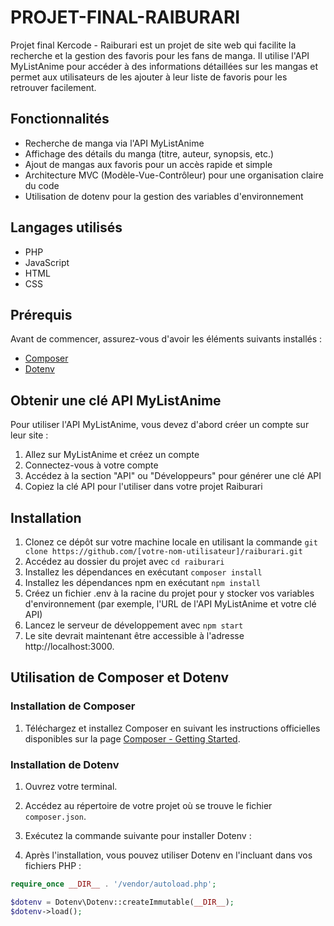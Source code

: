 # PROJET-FINAL-RAIBURARI

Projet final Kercode - Raiburari est un projet de site web qui facilite la recherche et la gestion des favoris pour les fans de manga. Il utilise l'API MyListAnime pour accéder à des informations détaillées sur les mangas et permet aux utilisateurs de les ajouter à leur liste de favoris pour les retrouver facilement.

## Fonctionnalités

- Recherche de manga via l'API MyListAnime
- Affichage des détails du manga (titre, auteur, synopsis, etc.)
- Ajout de mangas aux favoris pour un accès rapide et simple
- Architecture MVC (Modèle-Vue-Contrôleur) pour une organisation claire du code
- Utilisation de dotenv pour la gestion des variables d'environnement

## Langages utilisés

- PHP
- JavaScript
- HTML
- CSS

## Prérequis

Avant de commencer, assurez-vous d'avoir les éléments suivants installés :

- [Composer](https://getcomposer.org/doc/00-intro.md#installation-linux-unix-macos)
- [Dotenv](https://github.com/vlucas/phpdotenv#installation)

## Obtenir une clé API MyListAnime

Pour utiliser l'API MyListAnime, vous devez d'abord créer un compte sur leur site :

1. Allez sur MyListAnime et créez un compte
2. Connectez-vous à votre compte
3. Accédez à la section "API" ou "Développeurs" pour générer une clé API
4. Copiez la clé API pour l'utiliser dans votre projet Raiburari

## Installation

1. Clonez ce dépôt sur votre machine locale en utilisant la commande `git clone https://github.com/[votre-nom-utilisateur]/raiburari.git`
2. Accédez au dossier du projet avec `cd raiburari`
3. Installez les dépendances en exécutant `composer install`
4. Installez les dépendances npm en exécutant `npm install`
5. Créez un fichier .env à la racine du projet pour y stocker vos variables d'environnement (par exemple, l'URL de l'API MyListAnime et votre clé API)
6. Lancez le serveur de développement avec `npm start`
7. Le site devrait maintenant être accessible à l'adresse http://localhost:3000.

## Utilisation de Composer et Dotenv

### Installation de Composer

1. Téléchargez et installez Composer en suivant les instructions officielles disponibles sur la page [Composer - Getting Started](https://getcomposer.org/doc/00-intro.md#installation-linux-unix-macos).

### Installation de Dotenv

1. Ouvrez votre terminal.
2. Accédez au répertoire de votre projet où se trouve le fichier `composer.json`.
3. Exécutez la commande suivante pour installer Dotenv :


4. Après l'installation, vous pouvez utiliser Dotenv en l'incluant dans vos fichiers PHP :

```php
require_once __DIR__ . '/vendor/autoload.php';

$dotenv = Dotenv\Dotenv::createImmutable(__DIR__);
$dotenv->load();
